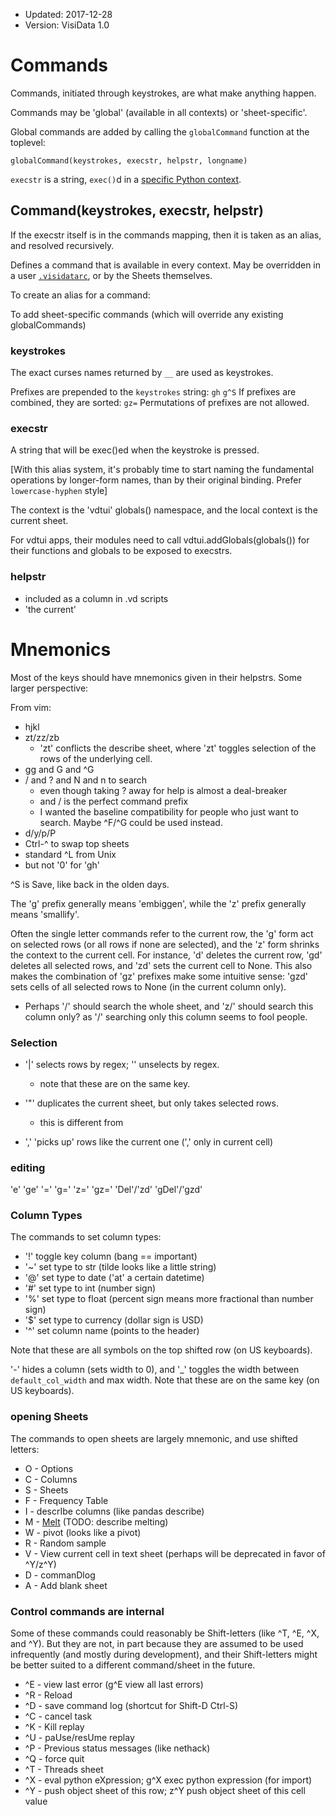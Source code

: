 - Updated: 2017-12-28
- Version: VisiData 1.0

# Commands

Commands, initiated through keystrokes, are what make anything happen.

Commands may be 'global' (available in all contexts) or 'sheet-specific'.

Global commands are added by calling the `globalCommand` function at the toplevel:

    globalCommand(keystrokes, execstr, helpstr, longname)

`execstr` is a string, `exec()`d in a [specific Python context](#python).


## Command(keystrokes, execstr, helpstr)

If the execstr itself is in the commands mapping, then it is taken as an alias, and resolved recursively.

Defines a command that is available in every context.  May be overridden in a user [`.visidatarc`](/docs/options), or by the Sheets themselves.

To create an alias for a command:


To add sheet-specific commands (which will override any existing globalCommands)

### keystrokes

The exact curses names returned by `__` are used as keystrokes.

Prefixes are prepended to the `keystrokes` string: `gh` `g^S`
If prefixes are combined, they are sorted:  `gz=`  Permutations of prefixes are not allowed.

### execstr

A string that will be exec()ed when the keystroke is pressed.

[With this alias system, it's probably time to start naming the fundamental operations by longer-form names, than by their original binding.  Prefer `lowercase-hyphen` style]

The context is the 'vdtui' globals() namespace, and the local context is the current sheet.

For vdtui apps, their modules need to call vdtui.addGlobals(globals()) for their functions and globals to be exposed to execstrs.

### helpstr

* included as a column in .vd scripts
* 'the current' 


# Mnemonics

Most of the keys should have mnemonics given in their helpstrs.
Some larger perspective:

From vim:
  - hjkl
  - zt/zz/zb
     - 'zt' conflicts the describe sheet, where 'zt' toggles selection of the rows of the underlying cell.
  - gg and G and ^G
  - / and ? and N and n to search
     - even though taking ? away for help is almost a deal-breaker
     - and / is the perfect command prefix
     - I wanted the baseline compatibility for people who just want to search.  Maybe ^F/^G could be used instead.
  - d/y/p/P
  - Ctrl-^ to swap top sheets
  - standard ^L from Unix
  - but not '0' for 'gh'

^S is Save, like back in the olden days.

The 'g' prefix generally means 'embiggen', while the 'z' prefix generally means 'smallify'.

Often the single letter commands refer to the current row, the 'g' form act on selected rows (or all rows if none are selected), and the 'z' form shrinks the context to the current cell.
For instance, 'd' deletes the current row, 'gd' deletes all selected rows, and 'zd' sets the current cell to None.
This also makes the combination of 'gz' prefixes make some intuitive sense: 'gzd' sets cells of all selected rows to None (in the current column only).

  - Perhaps '/' should search the whole sheet, and 'z/' should search this column only?
     as '/' searching only this column seems to fool people.

### Selection

- '|' selects rows by regex; '\' unselects by regex.
   - note that these are on the same key.

- '"' duplicates the current sheet, but only takes selected rows.
   - this is different from 

- ',' 'picks up' rows like the current one (',' only in current cell)

### editing

'e'
'ge'
'='
'g='
'z='
'gz='
'Del'/'zd'
'gDel'/'gzd'

### Column Types

The commands to set column types:

 - '!' toggle key column (bang == important)
 - '~' set type to str (tilde looks like a little string)
 - '@' set type to date ('at' a certain datetime)
 - '#' set type to int (number sign)
 - '%' set type to float (percent sign means more fractional than number sign)
 - '$' set type to currency (dollar sign is USD)
 - '^' set column name (points to the header)

Note that these are all symbols on the top shifted row (on US keyboards).

'-' hides a column (sets width to 0), and '\_' toggles the width between `default_col_width` and max width.  Note that these are on the same key (on US keyboards).

### opening Sheets

The commands to open sheets are largely mnemonic, and use shifted letters:

- O - Options
- C - Columns
- S - Sheets
- F - Frequency Table
- I - descrIbe columns (like pandas describe)
- M - [Melt]() (TODO: describe melting)
- W - pivot   (looks like a pivot)
- R - Random sample
- V - View current cell in text sheet (perhaps will be deprecated in favor of ^Y/z^Y)
- D - commanDlog
- A - Add blank sheet

###  Control commands are internal

Some of these commands could reasonably be Shift-letters (like ^T, ^E, ^X, and ^Y).
But they are not, in part because they are assumed to be used infrequently (and mostly during development), and their Shift-letters might be better suited to a different command/sheet in the future.

- ^E - view last error (g^E view all last errors)
- ^R - Reload
- ^D - save command log (shortcut for Shift-D Ctrl-S)
- ^C - cancel task
- ^K - Kill replay
- ^U - paUse/resUme replay
- ^P - Previous status messages (like nethack)
- ^Q - force quit
- ^T - Threads sheet
- ^X - eval python eXpression; g^X exec python expression (for import)
- ^Y - push object sheet of this row; z^Y push object sheet of this cell value

